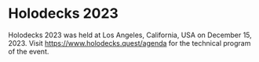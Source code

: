 # Holodecks 2023
Holodecks 2023 was held at Los Angeles, California, USA on December 15, 2023.  Visit https://www.holodecks.quest/agenda for the technical program of the event.
